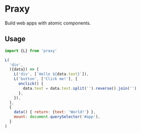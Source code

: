 # Praxy

Build web apps with atomic components.

## Usage

```js
import {L} from 'praxy'

L(
  'div',
  ({data}) => [
    L('div', [`Hello ${data.text}`]),
    L('button', ['Click me!'], {
      onclick() {
        data.text = data.text.split('').reverse().join('')
      },
    }),
  ],
  {
    data() { return: {text: 'World!'} },
    mount: document.querySelector('#app'),
  }
)
```

